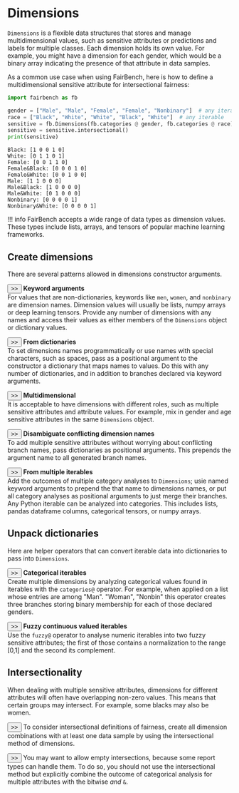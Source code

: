 # Dimensions

`Dimensions` is a flexible data structures that stores 
and manage multidimensional values, such as
sensitive attributes or predictions and labels for
multiple classes. Each dimension holds its own
value. For example, you might have a 
dimension for each gender, which would be a binary 
array indicating the presence of that attribute 
in data samples.

As a common use case when using FairBench, here is how to 
define a multidimensional sensitive attribute 
for intersectional fairness:

```python
import fairbench as fb

gender = ["Male", "Male", "Female", "Female", "Nonbinary"]  # any iterable
race = ["Black", "White", "White", "Black", "White"]  # any iterable
sensitive = fb.Dimensions(fb.categories @ gender, fb.categories @ race) 
sensitive = sensitive.intersectional() 
print(sensitive)
```

```
Black: [1 0 0 1 0]
White: [0 1 1 0 1]
Female: [0 0 1 1 0]
Female&Black: [0 0 0 1 0]
Female&White: [0 0 1 0 0]
Male: [1 1 0 0 0]
Male&Black: [1 0 0 0 0]
Male&White: [0 1 0 0 0]
Nonbinary: [0 0 0 0 1]
Nonbinary&White: [0 0 0 0 1]
```


!!! info
    FairBench accepts a wide range of data types as dimension values.
    These types include lists, arrays, and tensors of popular machine learning frameworks.


## Create dimensions

There are several patterns allowed in dimensions constructor arguments.

<button onclick="toggleCode('code1')" class="toggle-button">>></button>
<b>Keyword arguments</b><br> For values that are non-dictionaries,
keywords like `men`, `women`, and `nonbinary` are dimension names. 
Dimension values will usually be lists,
numpy arrays or deep learning tensors. 
Provide any number of dimensions
with any names and access their values 
as either members of the `Dimensions` object
or dictionary values.
<div id="code1" class="code-block" style="display:none;">

```python
import fairbench as fb

sensitive = fb.Dimensions(
    men=[1, 1, 0, 0, 0], 
    women=[0, 0, 1, 1, 0],
    nonbinary=[0, 0, 0, 0, 1]
)
print(sensitive.nonbinary)
print(sensitive["nonbinary"]) # does the same
```
```
[0, 0, 0, 0, 1]
[0, 0, 0, 0, 1]
```
</div>

<button onclick="toggleCode('code2')" class="toggle-button">>></button>
<b>From dictionaries</b><br>
To set dimensions names programmatically or use names 
with special characters, such as spaces, pass as a positional argument
to the constructor a dictionary 
that maps names to values. 
Do this with any number of dictionaries, and in addition to branches 
declared via keyword arguments.

<div id="code2" class="code-block" style="display:none;">

```python
import fairbench as fb

sensitive = fb.Dimensions(
    {"non-binary": [0, 0, 0, 0, 1]}, 
    men=[1, 1, 0, 0, 0], 
    women=[0, 0, 1, 1, 0]
)
print(sensitive.men)
print(sensitive["men"])  # does the same
```
```
[1, 1, 0, 0, 0]
[1, 1, 0, 0, 0]
```
</div>


<button onclick="toggleCode('code3')" class="toggle-button">>></button>
<b>Multidimensional</b><br>
It is acceptable to have dimensions with different roles, 
such as multiple sensitive attributes and attribute values.
For example, mix in gender and age sensitive attributes
in the same `Dimensions` object.

<div id="code3" class="code-block" style="display:none;">

```python
import fairbench as fb

sensitive = fb.Dimensions(
    men=[1, 1, 0, 0, 0],
    nonmen=[0, 0, 1, 1, 1],
    IsOld=[0, 1, 0, 1, 0]
)
```
</div>


<button onclick="toggleCode('code4')" class="toggle-button">>></button>
<b>Disambiguate conflicting dimension names</b><br>
To add multiple sensitive attributes without worrying about 
conflicting branch names, pass dictionaries as positional 
arguments. This prepends the argument name to 
all generated branch names.
<div id="code4" class="code-block" style="display:none;">

```python
import fairbench as fb

sensitive = fb.Dimensions(
    gender={"1": [0, 0, 1, 1, 0], "0": [1, 1, 0, 0, 0], "?": [0, 0, 0, 0, 1]},
    isold={"1": [0, 1, 0, 1, 0], "0": [1, 0, 1, 0, 1]}
)
```
</div>


<button onclick="toggleCode('code6')" class="toggle-button">>></button>
<b>From multiple iterables</b><br>
Add the outcomes of multiple category analyses 
to `Dimensions`; usie named keyword arguments to prepend the 
that name to dimensions names, or put all category analyses
as positional arguments to just merge their branches.
Any Python iterable can be analyzed into categories.
This includes lists, pandas dataframe
columns, categorical tensors, or numpy arrays.

<div id="code6" class="code-block" style="display:none;">

```python
import fairbench as fb

gender = ...  # iterable (e.g., list) of gender attribute for each data sample
race = ...  # iterable (e.g., list) of race attribute for each data sample
sensitive = fb.Dimensions(
    gender=fb.categories @ gender, 
    race=fb.categories @ race
) 
```
</div>


## Unpack dictionaries

Here are helper operators that can convert iterable
data into dictionaries to pass into `Dimensions`.

<button onclick="toggleCode('code5')" class="toggle-button">>></button>
<b>Categorical iterables</b><br>
Create multiple dimensions by analyzing categorical 
values found in iterables with the
`categories@` operator.
For example, when applied on a list whose entries are among
"Man". "Woman", "Nonbin"
this operator creates three branches storing binary membership for each
of those declared genders.

<div id="code5" class="code-block" style="display:none;">

```python
import fairbench as fb

sensitive = fb.Dimensions(fb.categories@["Man", "Woman", "Man", "Woman", "Nonbin"])
print(sensitive)
```
```
genderMan: [1, 0, 1, 0, 0]
genderWoman: [0, 1, 0, 1, 0]
genderNonbin: [0, 0, 0, 0, 1]
```
</div>

<button onclick="toggleCode('code9')" class="toggle-button">>></button>
<b>Fuzzy continuous valued iterables</b><br>
Use the `fuzzy@` operator to analyse numeric iterables into two fuzzy sensitive attributes;
the first of those contains a normalization to the range [0,1] and the
second its complement.

<div id="code9" class="code-block" style="display:none;">

```python
import fairbench as fb
age = [18, 20, 19, 42, 30, 60, 18, 50, 40]
sensitive = fb.Dimensions(gender=fb.fuzzy @ age)
print(sensitive)
```
```
genderlarge 60.000: [0.         0.04761905 0.02380952 0.57142857 0.28571429 1.
 0.         0.76190476 0.52380952]
gendersmall 18.000: [1.         0.95238095 0.97619048 0.42857143 0.71428571 0.
 1.         0.23809524 0.47619048]
```
</div>



## Intersectionality

When dealing with multiple sensitive attributes, 
dimensions for different attributes will often have 
overlapping non-zero values. This means that
certain groups may intersect. For example,
some blacks may also be women.


<button onclick="toggleCode('code7')" class="toggle-button">>></button>
To consider intersectional definitions of fairness, 
create all dimension combinations with at least one 
data sample by using the intersectional method
of dimensions.

<div id="code7" class="code-block" style="display:none;">
```python
import fairbench as fb
sensitive = fb.Dimensions(
    gender=fb.categories@["Man", "Woman", "Man", "Nonbin"],
    race=fb.categories@["Other", "Black", "White", "White"]
)
sensitive = sensitive.intersectional()
```
</div>


<button onclick="toggleCode('code8')" class="toggle-button">>></button>
You may want to allow empty intersections, because
some report types can handle them. To do so, you should not
use the intersectional method but
explicitly combine the outcome of categorical analysis
for multiple attributes with the bitwise *and* `&`.

<div id="code8" class="code-block" style="display:none;">
```python
import fairbench as fb
sensitive = fb.Dimensions(
    fb.categories@["Man", "Woman", "Man", "Nonbin"]
    & fb.categories@["Black", "Black", "White", "White"]
)
print(sensitive)
```

```
Woman&Black: [0 1 0 0]
Woman&White: [0 0 0 0]
Man&Black: [1 0 0 0]
Man&White: [0 0 1 0]
Nonbin&Black: [0 0 0 0]
Nonbin&White: [0 0 0 1]
```

</div>



<script>
function toggleCode(id) {
    var codeBlock = document.getElementById(id);
    if (codeBlock.style.display === "none") {
        codeBlock.style.display = "block";
    } else {
        codeBlock.style.display = "none";
    }
}
</script>